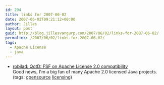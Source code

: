 ```yaml
---
id: 294
title: links for 2007-06-02
date: 2007-06-02T09:21:12+00:00
author: Jilles
layout: post
guid: http://blog.jillesvangurp.com/2007/06/02/links-for-2007-06-02/
permalink: /2007/06/02/links-for-2007-06-02/
tags:
  - Apache License
  - java
---
```

<ul class="delicious">
	<li>
		<div class="delicious-link"><a href="http://robilad.livejournal.com/14460.html">robilad: QotD: FSF on Apache License 2.0 compatibility</a></div>
		<div class="delicious-extended">Good news, I'm a big fan of many Apache 2.0 licensed Java projects.</div>
		<div class="delicious-tags">(tags: <a href="http://del.icio.us/jillesvangurp/opensource">opensource</a> <a href="http://del.icio.us/jillesvangurp/licensing">licensing</a>)</div>
	</li>
</ul>
